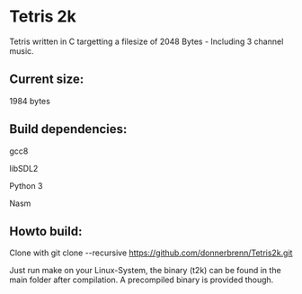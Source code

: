 # Tetris 2k

Tetris written in C targetting a filesize of 2048 Bytes - Including 3 channel music.


## Current size: 

1984 bytes

## Build dependencies:

gcc8

libSDL2

Python 3

Nasm

## Howto build:
Clone with 
git clone --recursive https://github.com/donnerbrenn/Tetris2k.git

Just run make on your Linux-System, the binary (t2k) can be found in the main folder after compilation. A precompiled binary is provided though.
